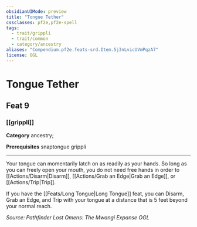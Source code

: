 ```yaml
---
obsidianUIMode: preview
title: "Tongue Tether"
cssclasses: pf2e,pf2e-spell
tags:
  - trait/grippli
  - trait/common
  - category/ancestry
aliases: "Compendium.pf2e.feats-srd.Item.5j3nLvicUVmPqzA7"
license: OGL
---
```

# Tongue Tether
## Feat 9
### [[grippli]]

**Category** ancestry; 



**Prerequisites** snaptongue grippli
* * *
Your tongue can momentarily latch on as readily as your hands. So long as you can freely open your mouth, you do not need free hands in order to [[Actions/Disarm|Disarm]], [[Actions/Grab an Edge|Grab an Edge]], or [[Actions/Trip|Trip]].

If you have the [[Feats/Long Tongue|Long Tongue]] feat, you can Disarm, Grab an Edge, and Trip with your tongue at a distance that is 5 feet beyond your normal reach.

*Source: Pathfinder Lost Omens: The Mwangi Expanse*
*OGL*